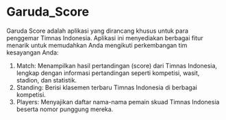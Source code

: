 # Garuda_Score

Garuda Score adalah aplikasi yang dirancang khusus untuk para penggemar Timnas Indonesia. Aplikasi ini menyediakan berbagai fitur menarik untuk memudahkan Anda mengikuti perkembangan tim kesayangan Anda:

1. Match: Menampilkan hasil pertandingan (score) dari Timnas Indonesia, lengkap dengan informasi pertandingan seperti kompetisi, wasit, stadion, dan statistik.
2. Standing: Berisi klasemen terbaru Timnas Indonesia di berbagai kompetisi.
3. Players: Menyajikan daftar nama-nama pemain skuad Timnas Indonesia beserta nomor punggung mereka.
